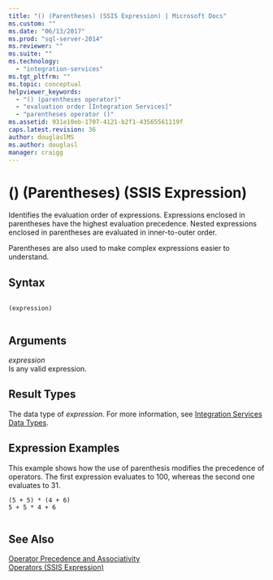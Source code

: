 ```yaml
---
title: "() (Parentheses) (SSIS Expression) | Microsoft Docs"
ms.custom: ""
ms.date: "06/13/2017"
ms.prod: "sql-server-2014"
ms.reviewer: ""
ms.suite: ""
ms.technology: 
  - "integration-services"
ms.tgt_pltfrm: ""
ms.topic: conceptual
helpviewer_keywords: 
  - "() (parentheses operator)"
  - "evaluation order [Integration Services]"
  - "parentheses operator ()"
ms.assetid: 931e10eb-1707-4121-b2f1-43565561119f
caps.latest.revision: 36
author: douglaslMS
ms.author: douglasl
manager: craigg
---
```

# () (Parentheses) (SSIS Expression)
  Identifies the evaluation order of expressions. Expressions enclosed in parentheses have the highest evaluation precedence. Nested expressions enclosed in parentheses are evaluated in inner-to-outer order.  
  
 Parentheses are also used to make complex expressions easier to understand.  
  
## Syntax  
  
```  
  
(expression)  
  
```  
  
## Arguments  
 *expression*  
 Is any valid expression.  
  
## Result Types  
 The data type of *expression*. For more information, see [Integration Services Data Types](../data-flow/integration-services-data-types.md).  
  
## Expression Examples  
 This example shows how the use of parenthesis modifies the precedence of operators. The first expression evaluates to 100, whereas the second one evaluates to 31.  
  
```  
(5 + 5) * (4 + 6)  
5 + 5 * 4 + 6  
  
```  
  
## See Also  
 [Operator Precedence and Associativity](operator-precedence-and-associativity.md)   
 [Operators &#40;SSIS Expression&#41;](operators-ssis-expression.md)  
  
  
